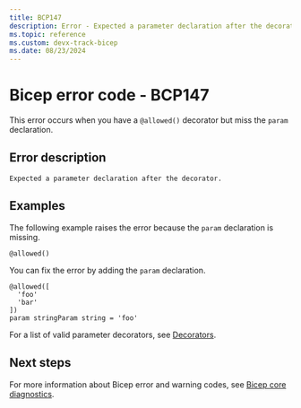 ```yaml
---
title: BCP147
description: Error - Expected a parameter declaration after the decorator.
ms.topic: reference
ms.custom: devx-track-bicep
ms.date: 08/23/2024
---
```


# Bicep error code - BCP147

This error occurs when you have a `@allowed()` decorator but miss the `param` declaration.

## Error description

`Expected a parameter declaration after the decorator.`

## Examples

The following example raises the error because the `param` declaration is missing.

```bicep
@allowed()
```

You can fix the error by adding the `param` declaration.  

```bicep
@allowed([
  'foo'
  'bar'
])
param stringParam string = 'foo'
```

For a list of valid parameter decorators, see [Decorators](../parameters.md#use-decorators).

## Next steps

For more information about Bicep error and warning codes, see [Bicep core diagnostics](../bicep-core-diagnostics.md).